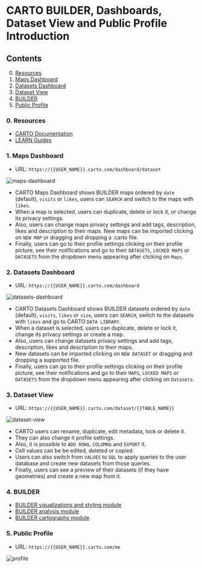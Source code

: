 # CARTO BUILDER, Dashboards, Dataset View and Public Profile Introduction

## Contents

0. [Resources](#resources)
1. [Maps Dashboard](#maps)
2. [Datasets Dashboard](#datasets)
3. [Dataset View](#dataset-view)
4. [BUILDER](#builder)
5. [Public Profile](#profile)

### 0. Resources <a name="resources"></a>

* [CARTO Documentation](https://carto.com/docs/)
* [LEARN Guides](https://carto.com/learn/guides)

### 1. Maps Dashboard <a name="maps"></a>

* URL: `https://{{USER_NAME}}.carto.com/dashboard/dataset`

![maps-dashboard](/imgs/maps-dashboard.png)

* CARTO Maps Dashboard shows BUILDER maps ordered by `date` (default), `visits` or `likes`, users can `SEARCH` and switch to the maps with `likes`. 
* When a map is selected, users can duplicate, delete or lock it, or change its privacy settings.
* Also, users can change maps privacy settings and add tags, description, likes and description to their maps. New maps can be imported clicking on `NEW MAP` or dragging and dropping a .carto file. 
* Finally, users can go to their profile settings clicking on their profile picture, see their notifications and go to their `DATASETS`, `LOCKED MAPS` or `DATASETS` from the dropdown menu appearing after clicking on `Maps`.

### 2. Datasets Dashboard <a name="datasets"></a>

* URL: `https://{{USER_NAME}}.carto.com/dashboard`

![datasets-dashboard](/imgs/datasets-dashboard.png)

* CARTO Datasets Dashboard shows BUILDER datasets ordered by `date` (default), `visits`, `likes` or `size`, users can `SEARCH`, switch to the datasets with `likes` and go to CARTO `DATA LIBRARY`. 
* When a dataset is selected, users can duplicate, delete or lock it, change its privacy settings or create a map.
* Also, users can change datasets privacy settings and add tags, description, likes and description to their maps. 
* New datasets can be imported clicking on `NEW DATASET` or dragging and dropping a supported file. 
* Finally, users can go to their profile settings clicking on their profile picture, see their notifications and go to their `MAPS`, `LOCKED MAPS` or `DATASETS` from the dropdown menu appearing after clicking on `Datasets`.

### 3. Dataset View <a name="dataset-view"></a>

* URL: `https://{{USER_NAME}}.carto.com/dataset/{{TABLE_NAME}}`

![dataset-view](/imgs/dataset-view.png)

* CARTO users can rename, duplicate, edit metadata, lock or delete it.
* They can also change it profile settings.
* Also, it is possible to `ADD ROW`s, `COLUMN`s and `EXPORT` it.
* Cell values can be be edited, deleted or copied.
* Users can also switch from `VALUES` to `SQL` to apply queries to the user database and create new datasets from those queries.
* Finally, users can see a preview of their datasets (if they have geometries) and create a new map from it.

### 4. BUILDER <a name="builder"></a>

* [BUILDER visualizations and styling module](../../01-builder-visualization)
* [BUILDER analysis module](../../02-builder-analysis)
* [BUILDER cartography module](../../03-cartography)

### 5. Public Profile <a name="profile"></a>

* URL: `https://{{USER_NAME}}.carto.com/me`

![profile](/imgs/profile.png)